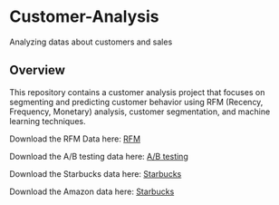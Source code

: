 # Customer-Analysis
Analyzing datas about customers and sales

## Overview

This repository contains a customer analysis project that focuses on segmenting and predicting customer behavior using RFM (Recency, Frequency, Monetary) analysis, customer segmentation, and machine learning techniques.

Download the RFM Data here: 
[RFM](https://www.kaggle.com/datasets/mathchi/online-retail-ii-data-set-from-ml-repository/download?datasetVersionNumber=3)

Download the A/B testing data here: 
[A/B testing](https://www.kaggle.com/datasets/putdejudomthai/ecommerce-ab-testing-2022-dataset1)

Download the Starbucks data here: 
[Starbucks](https://www.kaggle.com/datasets/mahirahmzh/starbucks-customer-retention-malaysia-survey/data)


Download the Amazon data here: 
[Starbucks](https://www.kaggle.com/datasets/tarkkaanko/amazon)
